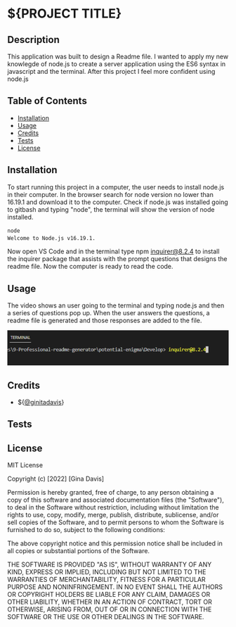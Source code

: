 # ${PROJECT TITLE}

## Description

This application was built to design a Readme file. I wanted to apply my new knowlegde of node.js to create a server application using the ES6 syntax in javascript and the terminal.
After this project I feel more confident using node.js

## Table of Contents

- [Installation](#installation)
- [Usage](#usage)
- [Credits](#credits)
- [Tests](#tests)
- [License](#license)

## Installation
To start running this project in a computer, the user needs to install node.js in their computer. In the browser search for node version no lower than 16.19.1 and download it to the computer.
Check if node.js was installed going to gitbash and typing "node", the terminal will show the version of node installed.
```bash
node
Welcome to Node.js v16.19.1.
```

Now open VS Code and in the terminal type npm inquirer@8.2.4 to install the inquirer package that assists with the prompt questions that designs the readme file. 
Now the computer is ready to read the code.

## Usage

The video shows an user going to the terminal and typing node.js and then a series of questions pop up. When the user answers the questions, a readme file is generated and those responses are added to the file.

![alt text](assets/images/inquirer-screenshot.png)

## Credits
- ${[@ginitadavis](https://github.com/ginitadavis/)}

## Tests


## License
MIT License

Copyright (c) [2022] [Gina Davis]

Permission is hereby granted, free of charge, to any person obtaining a copy of this software and associated documentation files (the "Software"), to deal in the Software without restriction, including without limitation the rights to use, copy, modify, merge, publish, distribute, sublicense, and/or sell copies of the Software, and to permit persons to whom the Software is furnished to do so, subject to the following conditions:

The above copyright notice and this permission notice shall be included in all copies or substantial portions of the Software.

THE SOFTWARE IS PROVIDED "AS IS", WITHOUT WARRANTY OF ANY KIND, EXPRESS OR IMPLIED, INCLUDING BUT NOT LIMITED TO THE WARRANTIES OF MERCHANTABILITY, FITNESS FOR A PARTICULAR PURPOSE AND NONINFRINGEMENT. IN NO EVENT SHALL THE AUTHORS OR COPYRIGHT HOLDERS BE LIABLE FOR ANY CLAIM, DAMAGES OR OTHER LIABILITY, WHETHER IN AN ACTION OF CONTRACT, TORT OR OTHERWISE, ARISING FROM, OUT OF OR IN CONNECTION WITH THE SOFTWARE OR THE USE OR OTHER DEALINGS IN THE SOFTWARE.